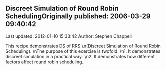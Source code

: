 ## Discreet Simulation of Round Robin SchedulingOriginally published: 2006-03-29 09:40:42 
Last updated: 2012-01-10 15:33:42 
Author: Stephen Chappell 
 
This recipe demonstrates DS of RRS\n(Discreet Simulation of Round Robin Scheduling).\nThe purpose of this exercise is twofold.\n1. It demonstrates discreet simulation in a practical way.\n2. It demonstrates how different factors affect round robin scheduling.